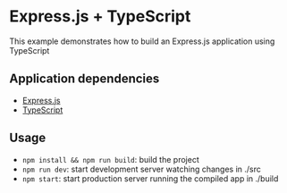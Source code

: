 # Express.js + TypeScript 
This example demonstrates how to build an Express.js application using TypeScript

## Application dependencies

- [Express.js](https://expressjs.com)
- [TypeScript](https://www.typescriptlang.org)
## Usage

- `npm install && npm run build`: build the project
- `npm run dev`: start development server watching changes in ./src
- `npm start`: start production server running the compiled app in ./build
